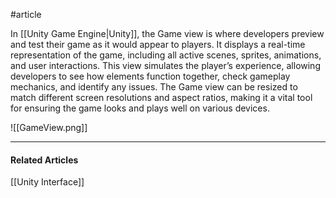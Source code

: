 #article

In [[Unity Game Engine|Unity]], the Game view is where developers preview and test their game as it would appear to players. It displays a real-time representation of the game, including all active scenes, sprites, animations, and user interactions. This view simulates the player’s experience, allowing developers to see how elements function together, check gameplay mechanics, and identify any issues. The Game view can be resized to match different screen resolutions and aspect ratios, making it a vital tool for ensuring the game looks and plays well on various devices.

![[GameView.png]]

---
#### Related Articles
[[Unity Interface]]
